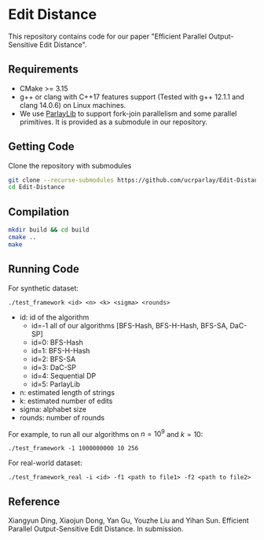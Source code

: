 # Edit Distance
This repository contains code for our paper "Efficient Parallel Output-Sensitive Edit Distance".

Requirements
--------
+ CMake >= 3.15 
+ g++ or clang with C++17 features support (Tested with g++ 12.1.1 and clang 14.0.6) on Linux machines.
+ We use [ParlayLib](https://github.com/cmuparlay/parlaylib) to support fork-join parallelism and some parallel primitives. It is provided as a submodule in our repository. 

Getting Code
--------
Clone the repository with submodules
```bash
git clone --recurse-submodules https://github.com/ucrparlay/Edit-Distance.git
cd Edit-Distance
```
Compilation
--------
```bash
mkdir build && cd build
cmake ..
make
```

Running Code
--------
For synthetic dataset:
```
./test_framework <id> <n> <k> <sigma> <rounds>
```
+ id: id of the algorithm  
    + id=-1 all of our algorithms [BFS-Hash, BFS-H-Hash, BFS-SA, DaC-SP]
    + id=0: BFS-Hash
    + id=1: BFS-H-Hash
    + id=2: BFS-SA
    + id=3: DaC-SP
    + id=4: Sequential DP
    + id=5: ParlayLib
+ n: estimated length of strings  
+ k: estimated number of edits  
+ sigma: alphabet size  
+ rounds: number of rounds  

For example, to run all our algorithms on $n=10^9$ and $k=10$:
```
./test_framework -1 1000000000 10 256
```

For real-world dataset:
```
./test_framework_real -i <id> -f1 <path to file1> -f2 <path to file2> 
```

Reference
--------
Xiangyun Ding, Xiaojun Dong, Yan Gu, Youzhe Liu and Yihan Sun. Efficient Parallel Output-Sensitive Edit Distance. In submission.
